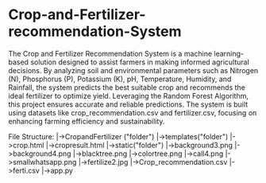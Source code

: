 # Crop-and-Fertilizer-recommendation-System

The Crop and Fertilizer Recommendation System is a machine learning-based solution designed to assist farmers in making informed agricultural decisions. 
By analyzing soil and environmental parameters such as Nitrogen (N), Phosphorus (P), Potassium (K), pH, Temperature, Humidity, and Rainfall, the system predicts the best suitable crop and recommends the ideal fertilizer to optimize yield. 
Leveraging the Random Forest Algorithm, this project ensures accurate and reliable predictions. The system is built using datasets like crop_recommendation.csv and fertilizer.csv, focusing on enhancing farming efficiency and sustainability.


File Structure:
|->CropandFertilizer ("folder")
     |->templates("folder")
           |->crop.html
           |->cropresult.html
     |->static("folder")
           |->background3.png
           |->background4.png
           |->blacktree.png
           |->colortree.png
           |->call4.png
           |->smallwhatsapp.png
           |->fertilize2.jpg
     |->Crop_recommendation.csv
     |->ferti.csv
     |->app.py
  
